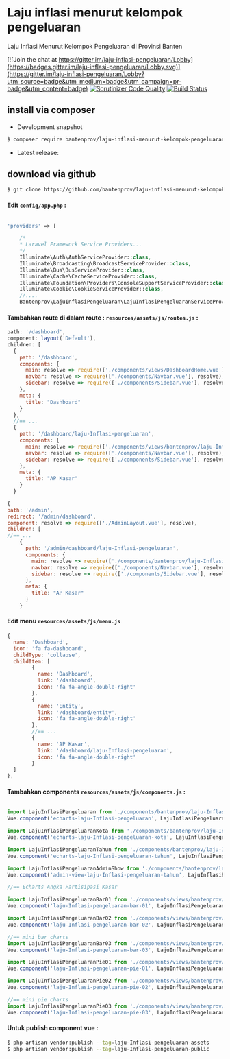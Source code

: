 # Laju inflasi menurut kelompok pengeluaran
Laju Inflasi Menurut Kelompok Pengeluaran di Provinsi Banten

[![Join the chat at https://gitter.im/laju-inflasi-pengeluaran/Lobby](https://badges.gitter.im/laju-inflasi-pengeluaran/Lobby.svg)](https://gitter.im/laju-inflasi-pengeluaran/Lobby?utm_source=badge&utm_medium=badge&utm_campaign=pr-badge&utm_content=badge)
[![Scrutinizer Code Quality](https://scrutinizer-ci.com/g/bantenprov/laju-inflasi-pengeluaran/badges/quality-score.png?b=master)](https://scrutinizer-ci.com/g/bantenprov/laju-inflasi-pengeluaran/?branch=master)
[![Build Status](https://scrutinizer-ci.com/g/bantenprov/laju-inflasi-pengeluaran/badges/build.png?b=master)](https://scrutinizer-ci.com/g/bantenprov/laju-inflasi-pengeluaran/build-status/master)

## install via composer

- Development snapshot
```bash
$ composer require bantenprov/laju-inflasi-menurut-kelompok-pengeluaran:dev:master
```
- Latest release:

## download via github

~~~bash
$ git clone https://github.com/bantenprov/laju-inflasi-menurut-kelompok-pengeluaran.git
~~~

#### Edit `config/app.php` :
```php

'providers' => [

    /*
    * Laravel Framework Service Providers...
    */
    Illuminate\Auth\AuthServiceProvider::class,
    Illuminate\Broadcasting\BroadcastServiceProvider::class,
    Illuminate\Bus\BusServiceProvider::class,
    Illuminate\Cache\CacheServiceProvider::class,
    Illuminate\Foundation\Providers\ConsoleSupportServiceProvider::class,
    Illuminate\Cookie\CookieServiceProvider::class,
    //....
    Bantenprov\LajuInflasiPengeluaran\LajuInflasiPengeluaranServiceProvider::class,

```
#### Tambahkan route di dalam route : `resources/assets/js/routes.js` :

```javascript
path: '/dashboard',
component: layout('Default'),
children: [
  {
    path: '/dashboard',
    components: {
      main: resolve => require(['./components/views/DashboardHome.vue'], resolve),
      navbar: resolve => require(['./components/Navbar.vue'], resolve),
      sidebar: resolve => require(['./components/Sidebar.vue'], resolve)
    },
    meta: {
      title: "Dashboard"
    }
  },
  //== ...
  {
    path: '/dashboard/laju-Inflasi-pengeluaran',
    components: {
      main: resolve => require(['./components/views/bantenprov/laju-Inflasi-pengeluaran/DashboardLajuInflasiPengeluaran.vue'], resolve),
      navbar: resolve => require(['./components/Navbar.vue'], resolve),
      sidebar: resolve => require(['./components/Sidebar.vue'], resolve)
    },
    meta: {
      title: "AP Kasar"
    }
  }
```

```javascript
{
path: '/admin',
redirect: '/admin/dashboard',
component: resolve => require(['./AdminLayout.vue'], resolve),
children: [
//== ...
    {
      path: '/admin/dashboard/laju-Inflasi-pengeluaran',
      components: {
        main: resolve => require(['./components/bantenprov/laju-Inflasi-pengeluaran/LajuInflasiPengeluaranAdmin.show.vue'], resolve),
        navbar: resolve => require(['./components/Navbar.vue'], resolve),
        sidebar: resolve => require(['./components/Sidebar.vue'], resolve)
      },
      meta: {
        title: "AP Kasar"
      }
    }

```
#### Edit menu `resources/assets/js/menu.js`

```javascript
{
  name: 'Dashboard',
  icon: 'fa fa-dashboard',
  childType: 'collapse',
  childItem: [
        {
          name: 'Dashboard',
          link: '/dashboard',
          icon: 'fa fa-angle-double-right'
        },
        {
          name: 'Entity',
          link: '/dashboard/entity',
          icon: 'fa fa-angle-double-right'
        },
        //== ...
        {
          name: 'AP Kasar',
          link: '/dashboard/laju-Inflasi-pengeluaran',
          icon: 'fa fa-angle-double-right'
        }
  ]
},
```

#### Tambahkan components `resources/assets/js/components.js` :

```javascript

import LajuInflasiPengeluaran from './components/bantenprov/laju-Inflasi-pengeluaran/LajuInflasiPengeluaran.chart.vue';
Vue.component('echarts-laju-Inflasi-pengeluaran', LajuInflasiPengeluaran);

import LajuInflasiPengeluaranKota from './components/bantenprov/laju-Inflasi-pengeluaran/LajuInflasiPengeluaranKota.chart.vue';
Vue.component('echarts-laju-Inflasi-pengeluaran-kota', LajuInflasiPengeluaranKota);

import LajuInflasiPengeluaranTahun from './components/bantenprov/laju-Inflasi-pengeluaran/LajuInflasiPengeluaranTahun.chart.vue';
Vue.component('echarts-laju-Inflasi-pengeluaran-tahun', LajuInflasiPengeluaranTahun);

import LajuInflasiPengeluaranAdminShow from './components/bantenprov/laju-Inflasi-pengeluaran/LajuInflasiPengeluaranAdmin.show.vue';
Vue.component('admin-view-laju-Inflasi-pengeluaran-tahun', LajuInflasiPengeluaranAdminShow);

//== Echarts Angka Partisipasi Kasar

import LajuInflasiPengeluaranBar01 from './components/views/bantenprov/laju-Inflasi-pengeluaran/LajuInflasiPengeluaranBar01.vue';
Vue.component('laju-Inflasi-pengeluaran-bar-01', LajuInflasiPengeluaranBar01);

import LajuInflasiPengeluaranBar02 from './components/views/bantenprov/laju-Inflasi-pengeluaran/LajuInflasiPengeluaranBar02.vue';
Vue.component('laju-Inflasi-pengeluaran-bar-02', LajuInflasiPengeluaranBar02);

//== mini bar charts
import LajuInflasiPengeluaranBar03 from './components/views/bantenprov/laju-Inflasi-pengeluaran/LajuInflasiPengeluaranBar03.vue';
Vue.component('laju-Inflasi-pengeluaran-bar-03', LajuInflasiPengeluaranBar03);

import LajuInflasiPengeluaranPie01 from './components/views/bantenprov/laju-Inflasi-pengeluaran/LajuInflasiPengeluaranPie01.vue';
Vue.component('laju-Inflasi-pengeluaran-pie-01', LajuInflasiPengeluaranPie01);

import LajuInflasiPengeluaranPie02 from './components/views/bantenprov/laju-Inflasi-pengeluaran/LajuInflasiPengeluaranPie02.vue';
Vue.component('laju-Inflasi-pengeluaran-pie-02', LajuInflasiPengeluaranPie02);

//== mini pie charts
import LajuInflasiPengeluaranPie03 from './components/views/bantenprov/laju-Inflasi-pengeluaran/LajuInflasiPengeluaranPie03.vue';
Vue.component('laju-Inflasi-pengeluaran-pie-03', LajuInflasiPengeluaranPie03);
```

#### Untuk publish component vue :

```bash
$ php artisan vendor:publish --tag=laju-Inflasi-pengeluaran-assets
$ php artisan vendor:publish --tag=laju-Inflasi-pengeluaran-public
```
